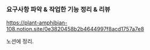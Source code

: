### 요구사항 파악 & 작업한 기능 정리 & 리뷰

https://plant-amphibian-108.notion.site/0e3820458b2b4644997f8acd1757a7e8

노션에 정리.